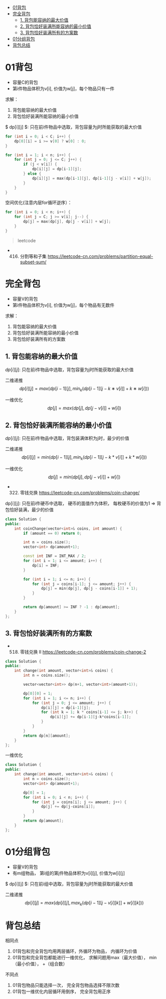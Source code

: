 
- [01背包](#01背包)
- [完全背包](#完全背包)
  - [1. 背包能容纳的最大价值](#1-背包能容纳的最大价值)
  - [2. 背包恰好装满所能容纳的最小价值](#2-背包恰好装满所能容纳的最小价值)
  - [3. 背包恰好装满所有的方案数](#3-背包恰好装满所有的方案数)
- [01分组背包](#01分组背包)
- [背包总结](#背包总结)


# 01背包
- 容量C的背包
- 第i件物品体积为v[i], 价值为w[j]，每个物品只有一件

求解： 
1. 背包能容纳的最大价值
2. 背包恰好装满所能容纳的最小价值

$ dp[i][j] $: 只在前i件物品中选取，背包容量为j时所能获取的最大价值

```c++
for (int i = 0; i < C; i++) {
    dp[0][i] = i >= v[0] ? w[0] : 0;
}

for (int i = 1; i < n; i++) {
    for (int j = 0; j <= C; j++) {
        if (j < v[i]) {
            dp[i][j] = dp[i-1][j];
        } else {
            dp[i][j] = max(dp[i-1][j], dp[i-1][j - v[i]] + w[j]);
        }
    }
}
```

空间优化(注意内层for循环逆序）：

```c++
for (int i = 0; i < n; i++) {
    for (int j = C; j >= v[i]; j--) {
        dp[j] = max(dp[j], dp[j - v[i]] + w[j];
    }
}
```


> leetcode
- 416. 分割等和子集 https://leetcode-cn.com/problems/partition-equal-subset-sum/


# 完全背包
- 容量V的背包
- 第i件物品体积为v[i], 价值为w[j]，每个物品有无数件

求解： 
1. 背包能容纳的最大价值
2. 背包恰好装满所能容纳的最小价值
3. 背包恰好装满所有的方案数


## 1. 背包能容纳的最大价值
$dp[i][j]$: 只在前i件物品中选取，背包容量为j时所能获取的最大价值

二维递推
$$ dp[i][j]=max(dp[i−1][j], min_k(dp[i−1][j−k∗v[i]]+k∗w[i])) $$

一维优化
$$ dp[j]=max(dp[j], dp[j-v[i]] + w[i])$$

## 2. 背包恰好装满所能容纳的最小价值
$dp[i][j]$: 只在前i件物品中选取，背包装满体积为j时，最少的价值

二维递推
$$ dp[i][j] = min(dp[i-1][j], min_k(dp[i-1][j-k*v[i]] + k * w[i])) $$

一维优化
$$dp[j] = min(dp[j], dp[j-v[i]] + w[i])$$

- 322. 零钱兑换 https://leetcode-cn.com/problems/coin-change/

dp[i][j]: 只在前i件硬币中选取， 硬币的面值作为体积， 每枚硬币的价值为1 => 背包恰好装满，最少的价值

```c++
class Solution {
public:
    int coinChange(vector<int>& coins, int amount) {
        if (amount == 0) return 0;

        int n = coins.size();
        vector<int> dp(amount+1);

        const int INF = INT_MAX / 2;
        for (int i = 1; i <= amount; i++) {
            dp[i] = INF;
        }

        for (int i = 1; i <= n; i++) {
            for (int j = coins[i-1]; j <= amount; j++) {
                dp[j] = min(dp[j], dp[j - coins[i-1]] + 1);
            }
        }

        return dp[amount] >= INF ? -1 : dp[amount];
    }
};
```

## 3. 背包恰好装满所有的方案数
- 518. 零钱兑换 II https://leetcode-cn.com/problems/coin-change-2

```c++
class Solution {
public:
    int change(int amount, vector<int>& coins) {
        int n = coins.size();

        vector<vector<int>> dp(n+1, vector<int>(amount+1));

        dp[0][0] = 1;
        for (int i = 1; i <= n; i++) {
            for (int j = 0; j <= amount; j++) {
                dp[i][j] = dp[i-1][j];
                for (int k = 1; k * coins[i-1] <= j; k++) {
                    dp[i][j] += dp[i-1][j-k*coins[i-1]];
                }
            }
        }
        return dp[n][amount];
    }
};
```

一维优化
```c++
class Solution {
public:
    int change(int amount, vector<int>& coins) {
        int n = coins.size();
        vector<int> dp(amount+1);

        dp[0] = 1;
        for (int i = 0; i < n; i++) {
            for (int j = coins[i]; j <= amount; j++) {
                dp[j] += dp[j-coins[i]];
            }
        }
        return dp[amount];
    }
};
```

# 01分组背包
- 容量V的背包
- 有m组物品， 第i组的第j件物品体积为v[i][j], 价值为w[i][j]

$ dp[i][j] $: 只在前i组中选取，背包容量为j时所能获取的最大价值

二维递推
$$ dp[i][j] = max(dp[i][j], max_k(dp[i-1][j-v[i][k]] + w[i][k])) $$




# 背包总结

相同点
1. 01背包和完全背包均用两层循环，外循环为物品， 内循环为价值
2. 01背包和完全背包都能进行一维优化， 求解问题用max（最大价值）， min（最小价值）， +（组合数）

不同点
1. 01背包物品只能选择一次， 完全背包物品选择不限次数
2. 01背包一维优化内层循环用倒序， 完全背包用正序

